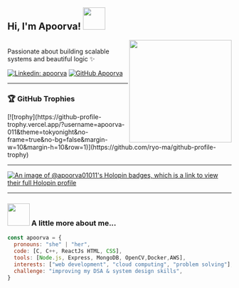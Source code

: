 <h2> Hi, I'm Apoorva! <img src="https://media.giphy.com/media/mGcNjsfWAjY5AEZNw6/giphy.gif" width="50"></h2>
<img align='right' src="https://media.giphy.com/media/ieyl9zmCjO4b4t6qoY/giphy.gif" width="230">

<br>Passionate about building scalable systems and beautiful logic ✨</em></p>

[![Linkedin: apoorva](https://img.shields.io/badge/-Apoorva-blue?style=flat-square&logo=Linkedin&logoColor=white&link=https://www.linkedin.com/in/apoorva/)](https://www.linkedin.com/in/apoorva-12a654280/)
[![GitHub Apoorva](https://img.shields.io/github/followers/apoorva-011?label=follow&style=social)](https://github.com/apoorva-011)

---

### 🏆 GitHub Trophies  
<p align="left">
  [![trophy](https://github-profile-trophy.vercel.app/?username=apoorva-011&theme=tokyonight&no-frame=true&no-bg=false&margin-w=10&margin-h=10&row=1)](https://github.com/ryo-ma/github-profile-trophy)

</p>

---

[![An image of @apoorva01011's Holopin badges, which is a link to view their full Holopin profile](https://holopin.me/apoorva01011)](https://holopin.io/@apoorva01011)

---

### <img src="https://media.giphy.com/media/VgCDAzcKvsR6OM0uWg/giphy.gif" width="50"> A little more about me...

```javascript
const apoorva = {
  pronouns: "she" | "her",
  code: [C, C++, ReactJs HTML, CSS],
  tools: [Node.js, Express, MongoDB, OpenCV,Docker,AWS],
  interests: ["web development", "cloud computing", "problem solving"],
  challenge: "improving my DSA & system design skills",
}
